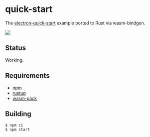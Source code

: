 # quick-start

The [electron-quick-start](https://github.com/electron/electron-quick-start) example ported to Rust via wasm-bindgen.

<img src="../../assets/example.png" />

## Status

Working.

## Requirements

- [npm](https://nodejs.org/en/download/)
- [rustup](https://rustup.rs/)
- [wasm-pack](https://rustwasm.github.io/wasm-pack/)

## Building

```
$ npm ci
$ npm start
```
